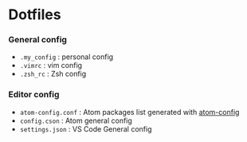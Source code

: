 # Dotfiles

### General config

- `.my_config` : personal config
- `.vimrc` : vim config
- `.zsh_rc` : Zsh config

### Editor config

- `atom-config.conf` : Atom packages list generated with [atom-config](https://github.com/BKreisel/atom-config)
- `config.cson` : Atom general config
- `settings.json` : VS Code General config
